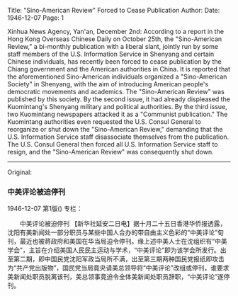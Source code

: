 Title: "Sino-American Review" Forced to Cease Publication
Author:
Date: 1946-12-07
Page: 1

Xinhua News Agency, Yan'an, December 2nd: According to a report in the Hong Kong Overseas Chinese Daily on October 25th, the "Sino-American Review," a bi-monthly publication with a liberal slant, jointly run by some staff members of the U.S. Information Service in Shenyang and certain Chinese individuals, has recently been forced to cease publication by the Chiang government and the American authorities in China. It is reported that the aforementioned Sino-American individuals organized a "Sino-American Society" in Shenyang, with the aim of introducing American people's democratic movements and academics. The "Sino-American Review" was published by this society. By the second issue, it had already displeased the Kuomintang's Shenyang military and political authorities. By the third issue, two Kuomintang newspapers attacked it as a "Communist publication." The Kuomintang authorities even requested the U.S. Consul General to reorganize or shut down the "Sino-American Review," demanding that the U.S. Information Service staff disassociate themselves from the publication. The U.S. Consul General then forced all U.S. Information Service staff to resign, and the "Sino-American Review" was consequently shut down.



<hr /> 

Original: 


### 中美评论被迫停刊

1946-12-07
第1版()
专栏：

　　中美评论被迫停刊
    【新华社延安二日电】据十月二十五日香港华侨报透露，沈阳有美新闻处一部分职员与某些中国人合办的带自由主义色彩的“中美评论”旬刊，最近也被蒋政府和美国在华当局迫令停刊。缘上述中美人士在沈组织有“中美学会”，主旨在介绍美国人民民主运动与学术，“中美评论”即为该学会所发行。出至第二期，即中国民党沈阳军政当局所不满，出至第三期两种国民党报纸即攻击为“共产党出版物”，国民党当局竟央请美总领导将“中美评论”改组或停刊，谁要求美新闻处职员脱离该刊，美总领事竟迫令全体美新闻处职员辞职，“中美评论”遂停刊。
